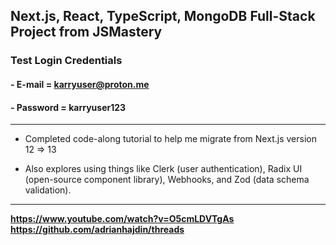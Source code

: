 ## Next.js, React, TypeScript, MongoDB Full-Stack Project from JSMastery

### Test Login Credentials
#### - E-mail = karryuser@proton.me
#### - Password = karryuser123

---

- Completed code-along tutorial to help me migrate from Next.js version 12 => 13

- Also explores using things like Clerk (user authentication), Radix UI (open-source component library), Webhooks, and Zod (data schema validation).

---

**https://www.youtube.com/watch?v=O5cmLDVTgAs**
**https://github.com/adrianhajdin/threads**
